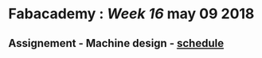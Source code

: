 # Fabacademy : *Week 16* **may 09 2018**

## Assignement - Machine design - [schedule](http://academy.cba.mit.edu/classes/machine_design/index.html)
